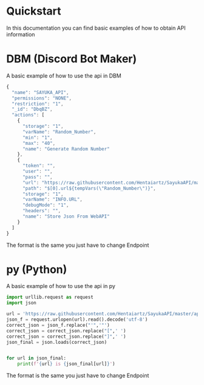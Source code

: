 # Quickstart
In this documentation you can find basic examples of how to obtain API information

# DBM (Discord Bot Maker)
A basic example of how to use the api in DBM

```js
{
  "name": "SAYUKA_API",
  "permissions": "NONE",
  "restriction": "1",
  "_id": "DbqBZ",
  "actions": [
    {
      "storage": "1",
      "varName": "Random_Number",
      "min": "1",
      "max": "40",
      "name": "Generate Random Number"
    },
    {
      "token": "",
      "user": "",
      "pass": "",
      "url": "https://raw.githubusercontent.com/Hentaiartz/SayukaAPI/master/api/v2/rape.json",
      "path": "$[0].url${tempVars(\"Random_Number\")}",
      "storage": "1",
      "varName": "INFO.URL",
      "debugMode": "1",
      "headers": "",
      "name": "Store Json From WebAPI"
    }
  ]
}
```
The format is the same you just have to change Endpoint

# py (Python)
A basic example of how to use the api in py

```py
import urllib.request as request
import json

url = 'https://raw.githubusercontent.com/Hentaiartz/SayukaAPI/master/api/v2/rape.json'
json_f = request.urlopen(url).read().decode('utf-8')
correct_json = json_f.replace("'",'"')
correct_json = correct_json.replace("[",' ')
correct_json = correct_json.replace("]",' ')
json_final = json.loads(correct_json)


for url in json_final:
    print(f'{url} is {json_final[url]}')
```
The format is the same you just have to change Endpoint
